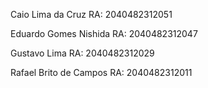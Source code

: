 Caio Lima da Cruz     RA: 2040482312051

Eduardo Gomes Nishida   RA: 2040482312047

Gustavo Lima   RA: 2040482312029

Rafael Brito de Campos   RA: 2040482312011
